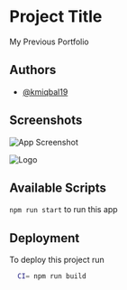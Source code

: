 # Project Title

My Previous Portfolio

## Authors

- [@kmiqbal19](https://www.github.com/kmiqbal19)

## Screenshots

![App Screenshot](https://i.ibb.co/9YVxbyh/kmiqbal-old.gif)

![Logo](https://i.ibb.co/ZWM73tH/iqbal-Logofor-favicon.png)

## Available Scripts

`npm run start` to run this app

## Deployment

To deploy this project run

```bash
  CI= npm run build
```
